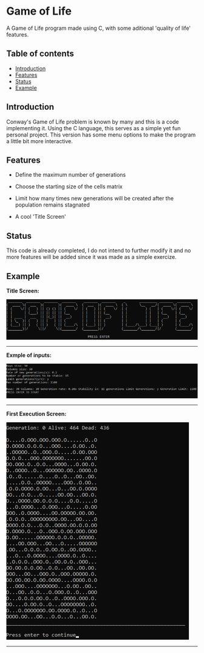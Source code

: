 # Game of Life

A Game of Life program made using C, with some aditional 'quality of life' features.

## Table of contents
* [Introduction](#introduction)
* [Features](#features)
* [Status](#status)
* [Example](#example)

## Introduction

Conway's Game of Life problem is known by many and this is a code implementing it. Using the C language, this serves as a simple yet fun personal project. This version has some menu options to make the program a little bit more interactive.

## Features

- Define the maximum number of generations
* Choose the starting size of the cells matrix
+ Limit how many times new generations will be created after the population remains stagnated
- A cool 'Title Screen'

## Status

This code is already completed, I do not intend to further modify it and no more features will be added since it was made as a simple exercize.


## Example

**Title Screen:**

![Title Screen made using ASCII](./examples/TitleScreen.png)

___________________________________

**Exmple of inputs:**

![Input example](./examples/InputExample.png)

___________________________________


**First Execution Screen:**

![First Execution Screen](./examples/FirstScreen.png)

___________________________________
